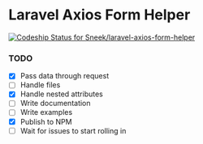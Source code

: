 # Laravel Axios Form Helper
[ ![Codeship Status for Sneek/laravel-axios-form-helper](https://app.codeship.com/projects/07550de0-7cb0-0136-2c9a-1a0a14043102/status?branch=master)](https://app.codeship.com/projects/300981)

### TODO
- [X] Pass data through request
- [ ] Handle files
- [X] Handle nested attributes
- [ ] Write documentation
- [ ] Write examples
- [X] Publish to NPM
- [ ] Wait for issues to start rolling in 
